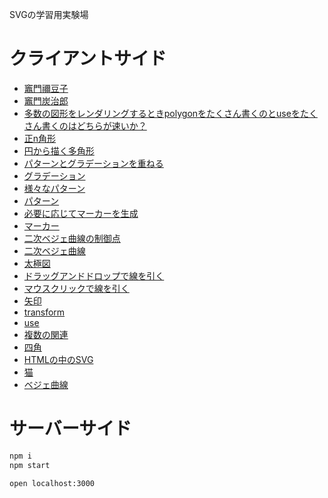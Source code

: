 SVGの学習用実験場

# クライアントサイド

- [竈門禰豆子](nezuko/index.html)
- [竈門炭治郎](tanjiro/index.html)
- [多数の図形をレンダリングするときpolygonをたくさん書くのとuseをたくさん書くのはどちらが速いか？](polygon-vs-use.html)
- [正n角形](nangle.html)
- [円から描く多角形](polygon-from-circle.html)
- [パターンとグラデーションを重ねる](pattern-and-gradient.html)
- [グラデーション](gradient.html)
- [様々なパターン](various-patterns.html)
- [パターン](pattern.html)
- [必要に応じてマーカーを生成](gerenate-marker.html)
- [マーカー](marker.html)
- [二次ベジェ曲線の制御点](control-point-of-quadratic-bezier.html)
- [二次ベジェ曲線](quadratic-bezier.html)
- [太極図](tai-chi.html)
- [ドラッグアンドドロップで線を引く](drag-relation.html)
- [マウスクリックで線を引く](render-relation.html)
- [矢印](arrow.html)
- [transform](transform.html)
- [use](use.html)
- [複数の関連](multi-relations.html)
- [四角](draw-square.html)
- [HTMLの中のSVG](svg-in-html.html)
- [猫](cat.html)
- [ベジェ曲線](draw-bezier.html)

# サーバーサイド

```sh
npm i
npm start
```

`open localhost:3000`
